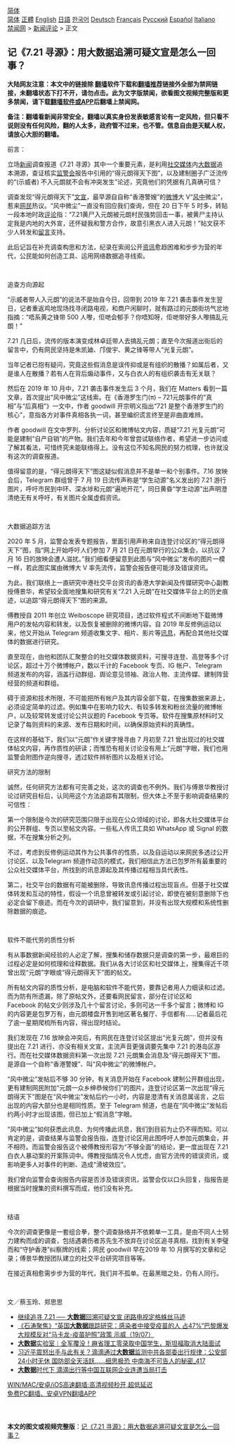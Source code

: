  <!-- 面包屑导航 --> <div class="breadcrumb"><!-- GTranslate: https://gtranslate.io/ -->  <div class="switcher notranslate">  <div class="selected">  <a href="#" onclick="return false;"> 简体</a>  </div>  <div class="option">  <a href="https://www.bannedbook.org" onclick="doGTranslate('zh-CN|zh-CN');jQuery('div.switcher div.selected a').html(jQuery(this).html());return false;" title="简体中文" class="nturl selected"> 简体</a>  <a href="https://www.bannedbook.org/zh-tw/" onclick="doGTranslate('zh-CN|zh-TW');jQuery('div.switcher div.selected a').html(jQuery(this).html());return false;" title="繁體中文" class="nturl"> 正體</a>  <a href="https://www.bannedbook.org/en/" onclick="doGTranslate('zh-CN|en');jQuery('div.switcher div.selected a').html(jQuery(this).html());return false;" title="English" class="nturl"> English</a>  <a href="https://www.bannedbook.org/ja/" onclick="doGTranslate('zh-CN|ja');jQuery('div.switcher div.selected a').html(jQuery(this).html());return false;" title="日本語" class="nturl"> 日語</a>  <a href="https://www.bannedbook.org/ko/" onclick="doGTranslate('zh-CN|ko');jQuery('div.switcher div.selected a').html(jQuery(this).html());return false;" title="한국어" class="nturl"> 한국어</a>  <a href="https://www.bannedbook.org/de/" onclick="doGTranslate('zh-CN|de');jQuery('div.switcher div.selected a').html(jQuery(this).html());return false;" title="Deutsch" class="nturl"> Deutsch</a>  <a href="https://www.bannedbook.org/fr/" onclick="doGTranslate('zh-CN|fr');jQuery('div.switcher div.selected a').html(jQuery(this).html());return false;" title="Français" class="nturl"> Français</a>  <a href="https://www.bannedbook.org/ru/" onclick="doGTranslate('zh-CN|ru');jQuery('div.switcher div.selected a').html(jQuery(this).html());return false;" title="Русский" class="nturl"> Русский</a>  <a href="https://www.bannedbook.org/es/" onclick="doGTranslate('zh-CN|es');jQuery('div.switcher div.selected a').html(jQuery(this).html());return false;" title="Español" class="nturl"> Español</a>  <a href="https://www.bannedbook.org/it/" onclick="doGTranslate('zh-CN|it');jQuery('div.switcher div.selected a').html(jQuery(this).html());return false;" title="Italiano" class="nturl"> Italiano</a>  </div>  </div>      <div class='breadcrumb-sub'><!-- Breadcrumb NavXT 6.3.0 --> <a href="https://www.bannedbook.org/" class="home">禁闻网</a> &gt; <a href="https://www.bannedbook.org/bnews/comments/" class="category">新闻评论</a> &gt; 正文</div></div><h2>记《7.21 寻源》：用大数据追溯可疑文宣是怎么一回事？</h2> <p class="notice"><b>大陆网友注意：本文中的链接除 <a href="https://github.com/bannedbook/fanqiang" >翻墙</a>软件下载和<a href="https://github.com/killgcd/justmysocks/blob/master/README.md">翻墙推荐</a>链接外全部为禁网链接，未翻墙状态下打不开，请勿点击。此为文字版禁闻，欲看图文视频完整版和更多禁闻，请下载<a href="https://github.com/bannedbook/fanqiang">翻墙软件或APP</a>后翻墙上禁闻网。</p><p>备注：翻墙看新闻非常安全，翻墙以真实身份发表敏感言论有一定风险，但只看不说则没有任何风险，翻的人太多，政府管不过来，也不管。信息自由是天赋人权，请放心大胆的翻墙。</b></p>  <div class="entry">  <p>前言：</p> <p>立场<span class='wp_keywordlink_affiliate'><a href="https://www.bannedbook.org/" title="新闻">新闻</a></span>调查报道《7.21 寻源》其中一个重要元素，是利用<a href="https://www.bannedbook.org/bnews/tag/%e7%a4%be%e4%ba%a4%e5%aa%92%e4%bd%93/" class="st_tag internal_tag" rel="tag" title="标签 社交媒体 下的日志">社交媒体</a>内<a href="https://www.bannedbook.org/bnews/tag/%e5%a4%a7%e6%95%b0%e6%8d%ae/" class="st_tag internal_tag" rel="tag" title="标签 大数据 下的日志">大数据</a>追本溯源，查证核实<a href="https://www.bannedbook.org/bnews/tag/%E7%9B%91%E8%AD%A6%E4%BC%9A/" class="st_tag internal_tag" rel="tag" title="标签 监警会 下的日志">监警会</a>报告中引用的“得元朗得天下图”，以及建制圈子广泛流传的“(示威者) 不入元朗就不会有冲突发生”论述，究竟他们的凭据有几真确可信？</p> <p>调查发现“得元朗得天下”<a href="https://www.bannedbook.org/bnews/tag/%E6%96%87%E5%AE%A3/" class="st_tag internal_tag" rel="tag" title="标签 文宣 下的日志">文宣</a>，最早源自自称“香港警嫂”的<a href="https://www.bannedbook.org/bnews/tag/%e5%be%ae%e5%8d%9a/" class="st_tag internal_tag" rel="tag" title="标签 微博 下的日志">微博</a>大 V“<a href="https://www.bannedbook.org/bnews/tag/%E9%A3%8E%E4%B8%AD/" class="st_tag internal_tag" rel="tag" title="标签 风中 下的日志">风中</a>微尘”，惹来<a href="https://www.bannedbook.org/bnews/tag/%e7%bd%91%e6%b0%91/" class="st_tag internal_tag" rel="tag" title="标签 网民 下的日志">网民</a>热议。“风中微尘”一直没有回应我们查询，但在 20 日下午 5 时多，转贴一段本地时政<span class='wp_keywordlink_affiliate'><a href="https://www.bannedbook.org/bnews/comments/" title="新闻评论" target="_blank">评论</a></span>指：“7.21黄尸入元朗被元朗村民强势回击一事，被黄尸主持认定我是内地的大外宣，还怀疑我和警方合作，故意引黑衣人进入元朗！”帖文获不少人转发和<span class='wp_keywordlink'><a href="https://www.bannedbook.org/bnews/tougao/" title="留言" target="_blank">留言</a></span>支持。</p> <p>此后记旨在补充调查构思和方法，纪录在索阅公开<a href="https://www.bannedbook.org/bnews/tag/%E8%B5%84%E8%AE%AF/" class="st_tag internal_tag" rel="tag" title="标签 资讯 下的日志">资讯</a>愈趋困难和步步为营的年代，公民能如何创造工具、运用网络数据追寻线索。</p> <p> </p> <p>追查方向源起</p> <p>“示威者带人入元朗”的说法不是始自今日，回带到 2019 年 7.21 袭击事件发生翌日，记者重返鸡地现场找寻闭路电视，和商户闲聊时，就有路过的元朗街坊气忿地指摘：“唔系黄之锋带 500 人嚟，佢哋会郁手？你唔知呀，佢哋带好多人嚟搞乱元朗！”</p> <p>7.21 几日后，流传的版本演变成林卓廷带人去搞乱元朗；直至今次报道出街后的留言中，仍有网民坚持是朱凯廸、邝俊宇、黄之锋等带人“光复元朗”。</p> <p>当年记者已抱有疑问，究竟这些假消息是误传抑或是有组织的散播？如属后者，又是谁人在散播？若有人在背后煽动事件，又与白衣人的有组织袭击有无关联？</p> <p>然后在 2019 年 10 月中，7.21 袭击事件发生后 3 个月，我们在 Matters 看到一篇文章，首次提出“风中微尘”这线索。在《香港罗生门(π) &#8211; 721元朗事件的“真相”与“后真相”》一文中，作者 goodwill 开宗明义指出“721 是整个香港罗生门的核心”，意指各方对事件真相各执一词，甚至编织谎言终至是非曲直难辨。</p>  <p>作者 goodwill 在文中罗列、分析讨论区和微博帖文内容，质疑“7.21 光复元朗”可能是建制“自产自销”的产物。我们去年和今年曾尝试联络作者，希望进一步访问或了解其看法，可惜终究未能联络得上。没有这位不知名网民的努力梳理，也许就没有这次的调查报道。</p> <p>值得留意的是，“得元朗得天下”图这疑似假消息并不是单一和个别事件。7.16 放映会后，Telegram 群组曾于 7 月 19 日流传声称是“学生动源”名义发出的 7.21 游行图片，呼吁市民到中环、深水埗和元朗“遍地开花”，同日黄昏“学生动源”出声明澄清绝无有关呼吁，有关图片全属虚假资讯。</p> <p> </p> <p>大数据追踪方法</p> <p>2020 年 5 月，监警会发表专题报告，里面引用声称来自连登讨论区的“得元朗得天下”图，指“网上开始呼吁人们参加 7 月 21 日在元朗举行的公众集会，以抗议 7 月 16 日的放映会遭人滋扰。”我们细看便留意到此图与“风中微尘”发布的图片一模一样，若此图实属由微博大 V 率先流传，监警会报告便可能涉及错误资讯。</p> <p>为此，我们联络上一直研究中港社交平台资讯的香港大学新闻及传媒研究中心副教授傅景华，希望较全面地搜集和研究有关“7.21 入元朗”在社交媒体平台上的历史痕迹，以追踪“得元朗得天下”图的来源。</p> <p>傅教授自 2011 年创立 Weiboscope 研究项目，透过软件程式不间断地下载微博用户的发帖内容和转发，以及恢复被删除的微博内容。自 2019 年反修例运动以来，他又开始从 Telegram 频道收集文字、相片、影片等<a href="https://www.bannedbook.org/bnews/tag/%E8%AE%AF%E6%81%AF/" class="st_tag internal_tag" rel="tag" title="标签 讯息 下的日志">讯息</a>，再配合其他社交媒体的数据进行研究。</p> <p>直至现在，由他和团队汇聚整合的社交媒体数据资料，可搜寻连登、高登等多个讨论区，超过十万个微博帐户，数以千计的 Facebook 专页、IG 帐户、Telegram 频道发布的内容，涵盖行动群组、舆论意见领袖、政治人物、主流传媒、建制阵营经营的频道和群组。</p> <p>碍于资源和技术所限，不可能把所有帐户及其内容全部下载，在搜集数据来源上，必须设定简单的过滤。例如集中在影响力较大、有较多转发和粉丝流量的微博帐户，以及较常转发或讨论公共议题的 Facebook 专页等。软件在搜集原材料时又记录了每则资料的来源、发布日期和时间，以确保原始资料的真确性。</p> <p>在这样的基础下，我们以“元朗”作关键字搜寻由 7 月初至 7.21 曾出现过的社交媒体帖文内容，再作质性的研读；而惟恐有相关讨论没有用上“元朗”字眼，我们也用监警会附图作逆向搜寻，透过软件辨析图片以及相关讨论。</p>  <p>研究方法的限制</p> <p>诚然，任何研究方法都有可完善之处，这次的调查也不例外。我们与傅景华教授讨论过研究目标后，认同用这个方法追踪有其限制，但大体上不至于影响调查结果的可信性：</p> <p>第一个限制是今次的研究范围只限于出现在公众领域的讨论，即各大社交媒体平台的公开群组、专页以至帖文内容。一些私人传讯工具如 WhatsApp 或 Signal 的数据，不在搜集分析之列。</p> <p>不过，考虑到反修例运动其作为公共事件的性质，以及自运动以来网民多透过公开讨论区、以及Telegram 频道作动员的模式，我们相信此方法已包罗所有最重要的公众社交媒体平台，所找到的讯息源起及其传播过程相当具代表性。</p> <p>第二，社交平台的数据有可能被删除，导致讯息传播过程出现盲点。但基于社交媒体转发和互动的特性，假设一个讯息曾被转发或引起讨论，即使在被刻意删除下也必定会留下痕迹。而在今次的调研中，我们留意到，并没有出现大规模和系统性删除数据的痕迹。</p> <p> </p> <p>软件不能代劳的质性分析</p> <p>有从事数据新闻经验的人必定了解，搜集和储存数据只是调查的第一步，最艰巨的过程必定是如何梳理和诠释数据。我们从各大讨论区和社交媒体上，搜集得近千项曾出现“元朗”字眼或“得元朗得天下”图的帖文。</p> <p>所有帖文内容的质性分析，是电脑和软件不能代劳，要靠记者用人力细读和过滤。而为防有所遗漏，除了原帖文外，还要看网民留言，部分在讨论区和 Facebook 的帖文少则涉及几十个留言讨论，多则可达一千多个留言；微博和 IG 的内容更是包罗万有，由元朗楼盘开售到地区著名餐厅、手信都有……记者最后花了逾一星期爬梳所有内容，得出现时结论。</p> <p>我们发现在 7.16 放映会冲突后，有网民在连登讨论区提出“光复元朗”，但并没有提出在 7.21 进行、亦没有相关文宣，主流声音更强调要先集中 7.21 的港岛区游行。而在社交媒体数据资料第一次出现 7.21 元朗集会消息及“得元朗得天下”图，是源自一个自称“香港警嫂”、叫“风中微尘”的微博帐户。</p>  <p>“风中微尘”发帖后不够 30 分钟，有关消息开始在 Facebook 建制公开群组出现，更有建制网民附加“元朗一众乡绅恭候你们”的图片。连登讨论区第一次出现“得元朗得天下”图是在“风中微尘”发帖后约一小时，内容是澄清有关消息属谣言，之后出现的内容大部分也是相同性质。至于 Telegram 频道，也是在“风中微尘”发帖后约两小时才出现该图，但已加上“假消息”字眼。</p> <p>“风中微尘”如何获悉此讯息、为何传播此讯息，我们到目前为止仍不得而知。可以肯定的是，调查结果与监警会报告指，连登讨论区用此图呼吁人参加元朗集会，并不相符。而监警会报告这个被傅教授形容为“不够全面”的结论，更一度出现在 7.21 白衣人暴动案的开案陈词中。傅教授指情况令人忧虑，由官方流传的错误资讯，或影响更多人对事件的判断、造成“滑坡效应”。</p> <p>我们曾向监警会查询报告内容是否涉及错误资讯，监警会仅以口头回复，指报告是根据当时搜集的资料撰写而成，他们没有补充。</p> <p> </p> <p>结语</p> <p>今次的调查更像是一套组合拳，整个调查脉络并不依赖单一工具，是由不同人士努力建构而成的调查，包括遇袭伤者苏先生不放弃在讨论区追寻真相，找到有关李璧而和“守护香港”纠察牌的线索；网民 goodwill 早在2019 年 10 月撰写的文章和记录；傅景华教授团队建立的社交平台研究项目等等。</p> <p>在接近真相愈需步步为营的年代，我们并不孤单。在最黑暗之处，仍有人同行。</p> <p> </p> <p>文／蔡玉玲、郑思思</p> <ul class='op-related-articles' title='相关阅读'> <li><a href='https://www.bannedbook.org/bnews/comments/20210720/1590777.html' target='_blank'>继续追寻 7.21 ── <b>大数据</b>回溯可疑文宣 闭路电视定格蛛丝马迹</a></li> <li><a href='https://www.bannedbook.org/bnews/bannedvideo/20210720/1590280.html' target='_blank'>《石涛聚焦》“英国<b>大数据</b>跟踪研究：感染者中接受疫苗的人 占47%”巴黎爆发大规模反对“马卡龙-疫苗护照”政策 示威（19/07）</a></li> <li><a href='https://www.bannedbook.org/bnews/baitai/20210717/1588969.html' target='_blank'><b>大数据</b>实验室｜全军覆没！麻省理工零录取中国学生，斯坦福取消大陆面试</a></li> <li><a href='https://www.bannedbook.org/bnews/comments/20210711/1584609.html' target='_blank'>习近平震怒出手与此有关？滴滴通过<b>大数据</b>监测中共各部委出行规律：公安部24小时无休 国防部全天活跃……细思极恐 中南海不可告人的秘密_417</a></li> <li><a href='https://www.bannedbook.org/bnews/baitai/20210709/1583834.html' target='_blank'><b>大数据</b>时代下 滴滴出行等中国互联网企业连遭当局打击</a></li> </ul> <p class="texttj"> <a href="https://github.com/bannedbook/fanqiang/wiki/V2ray%E6%9C%BA%E5%9C%BA" target="_blank">WIN/MAC/安卓/iOS高速翻墙:高清视频秒开,超低延迟</a><br/> <a href="https://github.com/bannedbook/fanqiang/wiki/%E7%A6%81%E9%97%BB%E7%BD%91%E5%AE%89%E5%8D%93%E7%BF%BB%E5%A2%99%E6%96%B0%E9%97%BBAPP" target="_blank">免费PC翻墙、安卓VPN翻墙APP</a></p> <p> </p><a name='sharetosocial'></a>  <div style="margin-bottom:5px;padding-bottom:5px;clear:both"> <div id="archive-pix-1" class="banner-ads"> <!-- AuctionX Display platform tag START --> <div id="26318x728x90x621x_ADSLOT2" clicktrack="%%CLICK_URL_ESC%%"></div> <!-- AuctionX Display platform tag END --> </div> <div id="archive-pix-2" class="banner-ads"> <!-- AuctionX Display platform tag START --> <div id="26315x300x250x621x_ADSLOT2" clicktrack="%%CLICK_URL_ESC%%"></div> <!-- AuctionX Display platform tag END --> </div> </div>  <div id="archive-pix-1" class="banner-ads"> <!-- AuctionX Display platform tag START --> <div id="26318x728x90x621x_ADSLOT3" clicktrack="%%CLICK_URL_ESC%%"></div> <!-- AuctionX Display platform tag END --> </div> <div><b>本文的图文或视频完整版</b>：<a href='https://www.bannedbook.org/bnews/comments/20210721/1591526.html'>记《7.21 寻源》：用大数据追溯可疑文宣是怎么一回事？</a></div>  </div><!--END ENTRY--> 